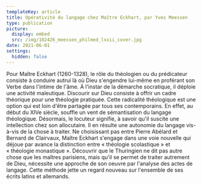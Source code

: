 ```yaml
---
templateKey: article
title: Opérativité du langage chez Maître Eckhart, par Yves Meessen
type: publication
picture:
  display: embed
  src: /img/102426_meessen_philmed_lxxii_cover.jpg
date: 2021-06-01
settings:
  hidden: false
---
```

Pour Maître Eckhart (1260-1328), le rôle du théologien ou du prédicateur consiste à conduire autrui là où Dieu s'engendre lui-même en proférant son Verbe dans l'intime de l'âme. À l'instar de la démarche socratique, il déploie une activité maïeutique. Discourir sur Dieu consiste à offrir un cadre théorique pour une théologie pratiquée. Cette radicalité théologique est une option qui est loin d'être partagée par tous ses contemporains. En effet, au début du XIVe siècle, souffle un vent de sémantisation du langage théologique. Désormais, le locuteur signifie, à savoir qu'il suscite une intellection chez son allocutaire. Il en résulte une autonomie du langage vis-à-vis de la chose à traiter. Ne choisissant pas entre Pierre Abélard et Bernard de Clairvaux, Maître Eckhart s'engage dans une voie nouvelle qui déjoue par avance la distinction entre « théologie scolastique » et « théologie monastique ». Découvrir que le Thuringien ne dit pas autre chose que les maîtres parisiens, mais qu'il se permet de traiter autrement de Dieu, nécessite une approche de son oeuvre par l'analyse des actes de langage. Cette méthode jette un regard nouveau sur l'ensemble de ses écrits latins et allemands.